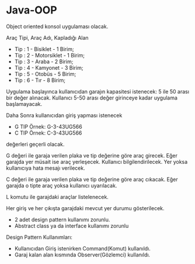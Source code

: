 # Java-OOP
 
Object oriented konsol uygulaması olacak.

Araç Tipi, Araç Adı, Kapladığı Alan
- Tip : 1 - Bisiklet  - 1 Birim;
- Tip : 2 - Motorsiklet - 1 Birim;
- Tip : 3 - Araba - 2 Birim;
- Tip : 4 - Kamyonet - 3 Birim;
- Tip : 5 - Otobüs - 5 Birim;
- Tip : 6 - Tır -  8 Birim;	

Uygulama başlayınca kullanıcıdan garajın kapasitesi istenecek: 5 ile 50 arası bir değer alınacak. Kullanıcı 5-50 arası değer girinceye kadar uygulama başlamayacak.

Daha Sonra kullanıcıdan giriş yapması istenecek
- G TIP Örnek: G-3-43UG566
- C TIP Örnek: C-3-43UG566

değerleri geçerli olacak.

G değeri ile garaja verilen plaka ve tip değerine göre araç girecek. Eğer garajda yer müsait ise araç yerleşecek. Kullanıcı bilgilendirilecek. Yer yoksa kullanıcıya hata mesajı verilecek.

C değeri ile garaja verilen plaka ve tip değerine göre araç cıkacak. Eğer garajda o tipte araç yoksa kullanıcı uyarılacak.

L komutu ile garajdaki araçlar listelenecek.

Her giriş ve her çıkışta garajdaki mevcut yer durumu gösterilecek.

- 2 adet design pattern kullanımı zorunlu.
- Abstract class ya da interface kullanımı zorunlu

Design Pattern Kullanımları:
- Kullanıcıdan Giriş istenirken Command(Komut) kullanıldı.
- Garaj kalan alan kısmında Observer(Gözlemci) kullanıldı.
